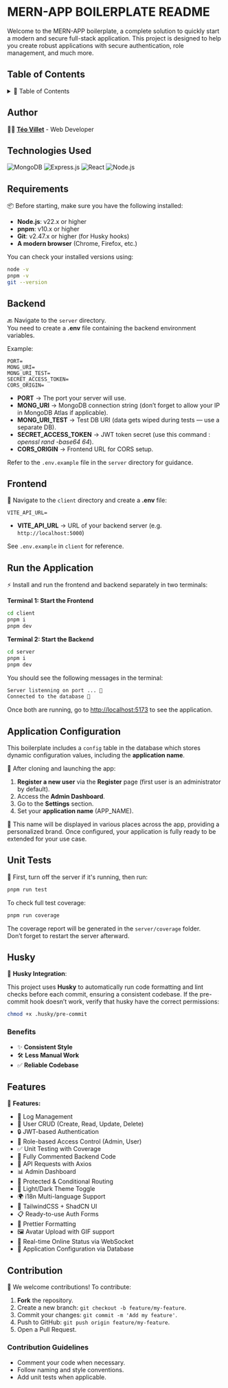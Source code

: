 # MERN-APP BOILERPLATE README

Welcome to the MERN-APP boilerplate, a complete solution to quickly start a modern and secure full-stack application. This project is designed to help you create robust applications with secure authentication, role management, and much more.

## Table of Contents

<details>
  <summary>📑 Table of Contents</summary>
  
  - [Author](#author)
  - [Technologies Used](#technologies-used)
  - [Requirements](#requirements)
  - [Backend](#backend)
  - [Frontend](#frontend)
  - [Run the Application](#run-the-application)
  - [Application Configuration](#application-configuration)
  - [Unit Tests](#unit-tests)
  - [Husky](#husky)
  - [Features](#features)
  - [Contribution](#contribution)
  
</details>

## Author

👨‍💻 **[Téo Villet](https://github.com/teovlt)** - Web Developer

## Technologies Used

![MongoDB](https://img.shields.io/badge/MongoDB-4EA94B?style=for-the-badge&logo=mongodb&logoColor=white)
![Express.js](https://img.shields.io/badge/Express.js-000000?style=for-the-badge&logo=express&logoColor=white)
![React](https://img.shields.io/badge/React-20232A?style=for-the-badge&logo=react&logoColor=61DAFB)
![Node.js](https://img.shields.io/badge/Node.js-43853D?style=for-the-badge&logo=node.js&logoColor=white)

## Requirements

📦 Before starting, make sure you have the following installed:

- **Node.js**: v22.x or higher
- **pnpm**: v10.x or higher
- **Git**: v2.47.x or higher (for Husky hooks)
- **A modern browser** (Chrome, Firefox, etc.)

You can check your installed versions using:

```bash
node -v
pnpm -v
git --version
```

## Backend

🔙 Navigate to the `server` directory.  
You need to create a **.env** file containing the backend environment variables.

Example:

```env
PORT=
MONG_URI=
MONG_URI_TEST=
SECRET_ACCESS_TOKEN=
CORS_ORIGIN=
```

- **PORT** → The port your server will use.
- **MONG_URI** → MongoDB connection string (don’t forget to allow your IP in MongoDB Atlas if applicable).
- **MONG_URI_TEST** → Test DB URI (data gets wiped during tests — use a separate DB).
- **SECRET_ACCESS_TOKEN** → JWT token secret (use this command : *openssl rand -base64 64*).
- **CORS_ORIGIN** → Frontend URL for CORS setup.

Refer to the `.env.example` file in the `server` directory for guidance.

## Frontend

🎨 Navigate to the `client` directory and create a **.env** file:

```env
VITE_API_URL=
```

- **VITE_API_URL** → URL of your backend server (e.g. `http://localhost:5000`)

See `.env.example` in `client` for reference.

## Run the Application

⚡ Install and run the frontend and backend separately in two terminals:

**Terminal 1: Start the Frontend**

```bash
cd client
pnpm i
pnpm dev
```

**Terminal 2: Start the Backend**

```bash
cd server
pnpm i
pnpm dev
```

You should see the following messages in the terminal:

```bash
Server listenning on port ... 🚀
Connected to the database 🧰
```

Once both are running, go to [http://localhost:5173](http://localhost:5173) to see the application.

## Application Configuration

This boilerplate includes a `config` table in the database which stores dynamic configuration values, including the **application name**.

🧩 After cloning and launching the app:

1. **Register a new user** via the **Register** page (first user is an administrator by default).
2. Access the **Admin Dashboard**.
3. Go to the **Settings** section.
4. Set your **application name** (APP_NAME).

📛 This name will be displayed in various places across the app, providing a personalized brand. Once configured, your application is fully ready to be extended for your use case.

## Unit Tests

🧪 First, turn off the server if it's running, then run:

```bash
pnpm run test
```

To check full test coverage:

```bash
pnpm run coverage
```

The coverage report will be generated in the `server/coverage` folder.  
Don’t forget to restart the server afterward.

## Husky

🐶 **Husky Integration**:

This project uses **Husky** to automatically run code formatting and lint checks before each commit, ensuring a consistent codebase.
If the pre-commit hook doesn’t work, verify that husky have the correct permissions:

```bash
chmod +x .husky/pre-commit
```

### Benefits

- ✨ **Consistent Style**
- 🛠️ **Less Manual Work**
- ✅ **Reliable Codebase**

## Features

🚀 **Features:**

- 📜 Log Management
- 👥 User CRUD (Create, Read, Update, Delete)
- 🔒 JWT-based Authentication
- 🏢 Role-based Access Control (Admin, User)
- ✅ Unit Testing with Coverage
- 📝 Fully Commented Backend Code
- 🔗 API Requests with Axios
- 📊 Admin Dashboard
- 🔐 Protected & Conditional Routing
- 🌙 Light/Dark Theme Toggle
- 🌍 i18n Multi-language Support
- 🎨 TailwindCSS + ShadCN UI
- 📋 Ready-to-use Auth Forms
- 🔄 Prettier Formatting
- 🖼 Avatar Upload with GIF support
- 📡 Real-time Online Status via WebSocket
- 🧩 Application Configuration via Database

## Contribution

🤝 We welcome contributions! To contribute:

1. **Fork** the repository.
2. Create a new branch: `git checkout -b feature/my-feature`.
3. Commit your changes: `git commit -m 'Add my feature'`.
4. Push to GitHub: `git push origin feature/my-feature`.
5. Open a Pull Request.

### Contribution Guidelines

- Comment your code when necessary.
- Follow naming and style conventions.
- Add unit tests when applicable.
